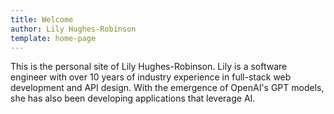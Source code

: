 ```yaml
---
title: Welcome
author: Lily Hughes-Robinson
template: home-page
---
```


This is the personal site of Lily Hughes-Robinson. Lily is a software engineer with over 10 years of industry experience in full-stack web development and API design. With the emergence of OpenAI's GPT models, she has also been developing applications that leverage AI. 
